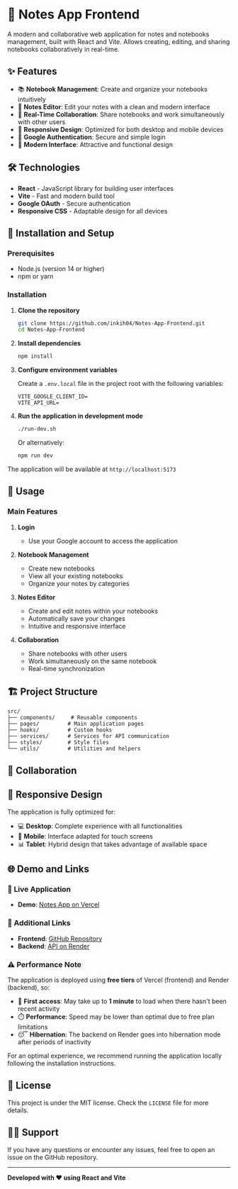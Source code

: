 # 📝 Notes App Frontend

A modern and collaborative web application for notes and notebooks management, built with React and Vite. Allows creating, editing, and sharing notebooks collaboratively in real-time.

## ✨ Features

- 📚 **Notebook Management**: Create and organize your notebooks intuitively
- 📝 **Notes Editor**: Edit your notes with a clean and modern interface
- 👥 **Real-Time Collaboration**: Share notebooks and work simultaneously with other users
- 📱 **Responsive Design**: Optimized for both desktop and mobile devices
- 🔐 **Google Authentication**: Secure and simple login
- 🎨 **Modern Interface**: Attractive and functional design

## 🛠️ Technologies

- **React** - JavaScript library for building user interfaces
- **Vite** - Fast and modern build tool
- **Google OAuth** - Secure authentication
- **Responsive CSS** - Adaptable design for all devices

## 🚀 Installation and Setup

### Prerequisites

- Node.js (version 14 or higher)
- npm or yarn

### Installation

1. **Clone the repository**
   ```bash
   git clone https://github.com/inkih04/Notes-App-Frontend.git
   cd Notes-App-Frontend
   ```

2. **Install dependencies**
   ```bash
   npm install
   ```

3. **Configure environment variables**
   
   Create a `.env.local` file in the project root with the following variables:
   ```env
   VITE_GOOGLE_CLIENT_ID=
   VITE_API_URL=
   ```

4. **Run the application in development mode**
   ```bash
   ./run-dev.sh
   ```
   
   Or alternatively:
   ```bash
   npm run dev
   ```

The application will be available at `http://localhost:5173`

## 📱 Usage

### Main Features

1. **Login**
   - Use your Google account to access the application

2. **Notebook Management**
   - Create new notebooks
   - View all your existing notebooks
   - Organize your notes by categories

3. **Notes Editor**
   - Create and edit notes within your notebooks
   - Automatically save your changes
   - Intuitive and responsive interface

4. **Collaboration**
   - Share notebooks with other users
   - Work simultaneously on the same notebook
   - Real-time synchronization

## 🏗️ Project Structure

```
src/
├── components/     # Reusable components
├── pages/         # Main application pages
├── hooks/         # Custom hooks
├── services/      # Services for API communication
├── styles/        # Style files
└── utils/         # Utilities and helpers
```

## 🤝 Collaboration


## 📱 Responsive Design

The application is fully optimized for:
- 💻 **Desktop**: Complete experience with all functionalities
- 📱 **Mobile**: Interface adapted for touch screens
- 📊 **Tablet**: Hybrid design that takes advantage of available space

## 🌐 Demo and Links

### 🚀 Live Application
- **Demo**: [Notes App on Vercel](https://notes-app-frontend-yv8o-git-feat-deploy-vics-projects-668ba45c.vercel.app/)

### 🔗 Additional Links
- **Frontend**: [GitHub Repository](https://github.com/inkih04/Notes-App-Frontend)
- **Backend**: [API on Render](https://notes-app-backend-37a9.onrender.com)

### ⚠️ Performance Note

The application is deployed using **free tiers** of Vercel (frontend) and Render (backend), so:

- 🐌 **First access**: May take up to **1 minute** to load when there hasn't been recent activity
- ⏱️ **Performance**: Speed may be lower than optimal due to free plan limitations
- 😴 **Hibernation**: The backend on Render goes into hibernation mode after periods of inactivity

For an optimal experience, we recommend running the application locally following the installation instructions.

## 📄 License

This project is under the MIT license. Check the `LICENSE` file for more details.

## 🙋‍♂️ Support

If you have any questions or encounter any issues, feel free to open an issue on the GitHub repository.

---

**Developed with ❤️ using React and Vite**